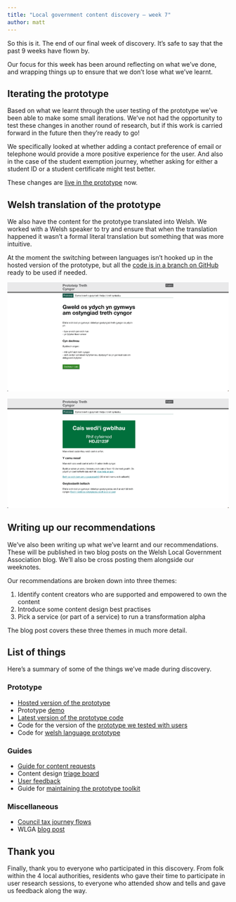 ```yaml
---
title: "Local government content discovery – week 7"
author: matt
---
```

So this is it. The end of our final week of discovery. It’s safe to say that the past 9 weeks have flown by.

Our focus for this week has been around reflecting on what we’ve done, and wrapping things up to ensure that we don’t lose what we’ve learnt.

## Iterating the prototype

Based on what we learnt through the user testing of the prototype we’ve been able to make some small iterations. We’ve not had the opportunity to test these changes in another round of research, but if this work is carried forward in the future then they’re ready to go!

We specifically looked at whether adding a contact preference of email or telephone would provide a more positive experience for the user. And also in the case of the student exemption journey, whether asking for either a student ID or a student certificate might test better.

These changes are [live in the prototype](https://council-tax.onrender.com/) now.

## Welsh translation of the prototype

We also have the content for the prototype translated into Welsh. We worked with a Welsh speaker to try and ensure that when the translation happened it wasn’t a formal literal translation but something that was more intuitive.

At the moment the switching between languages isn’t hooked up in the hosted version of the prototype, but all the [code is in a branch on GitHub](https://github.com/learnbymakingwales/council-tax-prototype/tree/cymraeg) ready to be used if needed.

![A screen shot of the Welsh language start page](/assets/images/welsh-start-page.png)

![A screen shot of the Welsh language confirmation page](/assets/images/welsh-confirmation-page.png)

## Writing up our recommendations

We’ve also been writing up what we’ve learnt and our recommendations. These will be published in two blog posts on the Welsh Local Government Association blog. We’ll also be cross posting them alongside our weeknotes.

Our recommendations are broken down into three themes:

1. Identify content creators who are supported and empowered to own the content
2. Introduce some content design best practises
3. Pick a service (or part of a service) to run a transformation alpha

The blog post covers these three themes in much more detail.

## List of things

Here’s a summary of some of the things we’ve made during discovery.

### Prototype

* [Hosted version of the prototype](https://council-tax.onrender.com/)
* Prototype [demo](https://www.youtube.com/watch?v=qKrvTTYN9PQ)
* [Latest version of the prototype code](https://github.com/learnbymakingwales/council-tax-prototype/tree/main)
* Code for the version of the [prototype we tested with users](https://github.com/learnbymakingwales/council-tax-prototype/tree/prototype-iteration-one)
* Code for [welsh language prototype](https://github.com/learnbymakingwales/council-tax-prototype/tree/cymraeg)

### Guides

* [Guide for content requests](https://learnbymaking.wales/en/resource/content-request-forms.html)
* Content design [triage board](https://trello.com/b/9k38uMH8/example-content-design-triage-board)
* [User feedback](https://learnbymaking.wales/en/resource/using-a-feedback-survey.html)
* Guide for [maintaining the prototype toolkit](https://docs.google.com/document/d/1-OOMO-GaA8kjL6JJ4WuZTqo_K2JMa-1damK2H5f5b4I/edit?usp=sharing)

### Miscellaneous
* [Council tax journey flows](https://docs.google.com/drawings/d/1Y2OwE__U3_HKJyqRTkdh8F3ElpDzkbuedjzJNTVOR-k/edit?usp=sharing)
* WLGA [blog post](https://localgovernmentdigital.wales/transformation-fund/local-government-content-design-discovery/)


## Thank you

Finally, thank you to everyone who participated in this discovery. From folk within the 4 local authorities, residents who gave their time to participate in user research sessions, to everyone who attended show and tells and gave us feedback along the way.





